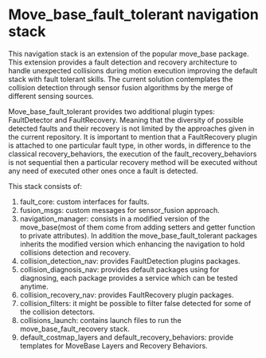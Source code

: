 # Move_base_fault_tolerant navigation stack

This navigation stack is an extension of the popular move_base package. This extension provides a fault detection and recovery architecture to handle unexpected collisions during motion execution improving the default stack with fault tolerant skills. The current solution contemplates the collision detection through sensor fusion algorithms by the merge of different sensing sources.

Move_base_fault_tolerant provides two additional plugin types: FaultDetector and FaultRecovery. Meaning that the diversity of possible detected faults and their recovery is not limited by the approaches given in the current repository. It is important to mention that a FaultRecovery plugin is attached to one particular fault type, in other words, in difference to the classical recovery_behaviors, the execution of the fault_recovery_behaviors is not sequential then a particular recovery method will be executed without any need of executed other ones once a fault is detected.

This stack consists of:

1. fault_core: custom interfaces for faults.
1. fusion_msgs: custom messages for sensor_fusion approach.
1. navigation_manager: consists in a modified version of the move_base(most of them come from adding setters and getter function to private attributes). In addition the move_base_fault_tolerant packages inherits the modified version which enhancing the navigation to hold collisions detection and recovery.
1. collision_detection_nav: provides FaultDetection plugins packages.
1. collision_diagnosis_nav: provides default packages using for diagnosing, each package provides a service which can be tested anytime.
1. collision_recovery_nav: provides FaultRecovery plugin packages.
1. collision_filters: it might be possible to filter false detected for some of the collision detectors.
1. collisions_launch: contains launch files to run the move_base_fault_recovery stack.
1. default_costmap_layers and default_recovery_behaviors: provide templates for MoveBase Layers and Recovery Behaviors.
